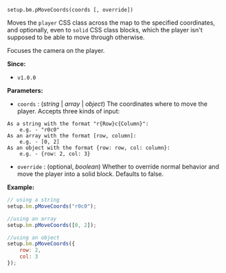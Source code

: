 
`setup.bm.pMoveCoords(coords [, override])`

Moves the `player` CSS class across the map to the specified coordinates, and optionally, even to `solid` CSS class blocks, which the player isn't supposed to be able to move through otherwise.

Focuses the camera on the player.

**Since:**
- `v1.0.0`

**Parameters:**
- `coords` : (*string* | *array* | *object*) The coordinates where to move the player. Accepts three kinds of input:  
```
As a string with the format "r{Row}c{Column}":  
	e.g. - "r0c0"  
As an array with the format [row, column]:  
	e.g. - [0, 2]  
As an object with the format {row: row, col: column}:  
	e.g. - {row: 2, col: 3}
```
- `override` : (optional, *boolean*) Whether to override normal behavior and move the player into a solid block. Defaults to false.

**Example:**
```js
// using a string
setup.bm.pMoveCoords("r0c0");

//using an array
setup.bm.pMoveCoords([0, 2]);

//using an object
setup.bm.pMoveCoords({
	row: 2,
	col: 3
});
```
